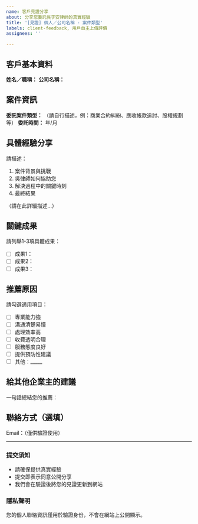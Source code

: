 ```yaml
---
name: 客戶見證分享
about: 分享您委託吳于安律師的真實經驗
title: '[見證] 個人／公司名稱 - 案件類型'
labels: client-feedback, 用戶自主上傳評價
assignees: ''

---
```


## 客戶基本資料
**姓名／職稱：** 
**公司名稱：** 

## 案件資訊
**委託案件類型：** （請自行描述，例：商業合約糾紛、應收帳款追討、股權規劃等）
**委託時間：** 年/月

## 具體經驗分享
請描述：
1. 案件背景與挑戰
2. 吳律師如何協助您
3. 解決過程中的關鍵時刻
4. 最終結果

（請在此詳細描述...）

## 關鍵成果
請列舉1-3項具體成果：
- [ ] 成果1：
- [ ] 成果2：
- [ ] 成果3：

## 推薦原因
請勾選適用項目：
- [ ] 專業能力強
- [ ] 溝通清楚易懂
- [ ] 處理效率高
- [ ] 收費透明合理
- [ ] 服務態度良好
- [ ] 提供預防性建議
- [ ] 其他：_____

## 給其他企業主的建議
一句話總結您的推薦：


## 聯絡方式（選填）
Email：（僅供驗證使用）

---

### 提交須知
- 請確保提供真實經驗
- 提交即表示同意公開分享
- 我們會在驗證後將您的見證更新到網站

### 隱私聲明
您的個人聯絡資訊僅用於驗證身份，不會在網站上公開顯示。
